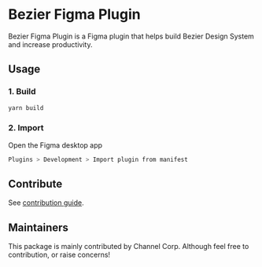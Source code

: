 # Bezier Figma Plugin

Bezier Figma Plugin is a Figma plugin that helps build Bezier Design System and increase productivity.

## Usage

### 1. Build

```bash
yarn build
```

### 2. Import

Open the Figma desktop app

```bash
Plugins > Development > Import plugin from manifest
```

## Contribute

See [contribution guide](../../CONTRIBUTING.md).

## Maintainers

This package is mainly contributed by Channel Corp. Although feel free to contribution, or raise concerns!
